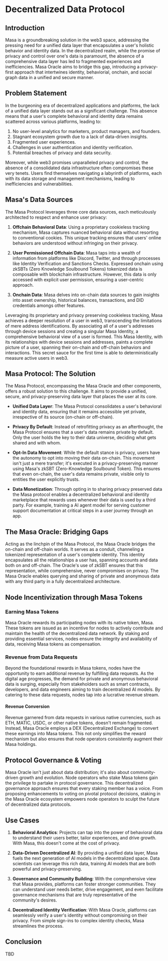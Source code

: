 # Decentralized Data Protocol

## Introduction

Masa is a groundbreaking solution in the web3 space, addressing the pressing need for a unified data layer that encapsulates a user's holistic behavior and identity data. In the decentralized realm, while the promise of privacy and control over one's data is paramount, the absence of a comprehensive data layer has led to fragmented experiences and inefficiencies. Masa Oracle aims to bridge this gap, introducing a privacy-first approach that intertwines identity, behaviorial, onchain, and social graph data in a unified and secure manner.

## Problem Statement

In the burgeoning era of decentralized applications and platforms, the lack of a unified data layer stands out as a significant challenge. This absence means that a user's complete behavioral and identity data remains scattered across various platforms, leading to:

1. No user-level analytics for marketers, product managers, and founders.
2. Stagnant ecosystem growth due to a lack of data-driven insights. 
3. Fragmented user experiences.
4. Challenges in user authentication and identity verification.
5. Potential breaches of privacy and data security.

Moreover, while web3 promises unparalleled privacy and control, the absence of a consolidated data infrastructure often compromises these very tenets. Users find themselves navigating a labyrinth of platforms, each with its data storage and management mechanisms, leading to inefficiencies and vulnerabilities.

## Masa's Data Sources

The Masa Protocol leverages three core data sources, each meticulously architected to respect and enhance user privacy:

1. **Offchain Behavioral Data**: Using a proprietary cookieless tracking mechanism, Masa captures nuanced behavioral data without resorting to conventional cookies. This unique tracking ensures that users' online behaviors are understood without infringing on their privacy.

2. **User Permissioned Offchain Data**: Masa taps into a wealth of information from platforms like Discord, Twitter, and through processes like Identity Verification and Sanctions Checks. Expressed onchain using zkSBTs (Zero Knowledge Soulbound Tokens) tokenized data is composable with blockchain infrastructure. However, this data is only accessed with explicit user permission, ensuring a user-centric approach.

3. **Onchain Data**: Masa delves into on-chain data sources to gain insights into asset ownership, historical balances, transactions, and DID credentials amongs other features.

Leveraging its proprietary and privacy preserving cookieless tracking, Masa achieves a deeper resolution of a user in web3, transcending the limitations of mere address identifications. By associating all of a user's addresses through device sessions and creating a singular Masa Identity, a comprehensive behavioral view of a user is formed. This Masa Identity, with its relationships with device sessions and addresses, paints a complete picture of a user, spanning their on-chain and off-chain behaviors and interactions. This secret sauce for the first time is able to deterministically measure active users in web3. 

## Masa Protocol: The Solution

The Masa Protocol, encompassing the Masa Oracle and other components, offers a robust solution to this challenge. It aims to provide a unified, secure, and privacy-preserving data layer that places the user at its core.

- **Unified Data Layer**: The Masa Protocol consolidates a user's behavioral and identity data, ensuring that it remains accessible yet private, irrespective of its source (on-chain or off-chain).
  
- **Privacy By Default**: Instead of retrofitting privacy as an afterthought, the Masa Protocol ensures that a user's data remains private by default. Only the user holds the key to their data universe, deciding what gets shared and with whom.
  
- **Opt-In Data Movement**: While the default stance is privacy, users have the autonomy to opt into moving their data on-chain. This movement isn't just a mere transfer; it's executed in a privacy-preserving manner using Masa's zkSBT (Zero-Knowledge Soulbound Token). This ensures that even on-chain, the user's data remains private, visible only to entities the user explicitly trusts.

- **Data Monetization**: Through opting in to sharing privacy preserved data the Masa protocol enables a decentralized behavioral and identity marketplace that rewards uses whenever their data is used by a third party. For example, training a AI agent model for serving customer support documentation at critical steps in a user journey through an app.

## The Masa Oracle: Bridging Gaps

Acting as the linchpin of the Masa Protocol, the Masa Oracle bridges the on-chain and off-chain worlds. It serves as a conduit, channeling a tokenized representation of a user's complete identity. This identity encapsulates all the relationships a user has, spanning accounts and data both on and off-chain. The Oracle's use of zkSBT ensures that this representation, while comprehensive, never compromises on privacy. The Masa Oracle enables querying and sharing of private and anonymous data with any third party in a fully decentralized architecture. 

## Node Incentivization through Masa Tokens

### Earning Masa Tokens

Masa Oracle rewards its participating nodes with its native token, Masa. These tokens are issued as an incentive for nodes to actively contribute and maintain the health of the decentralized data network. By staking and providing essential services, nodes ensure the integrity and availability of data, receiving Masa tokens as compensation.

### Revenue from Data Requests

Beyond the foundational rewards in Masa tokens, nodes have the opportunity to earn additional revenue by fulfilling data requests. As the digital age progresses, the demand for private and anonymous behavioral data is surging, especially from stakeholders such as smart contracts, developers, and data engineers aiming to train decentralized AI models. By catering to these data requests, nodes tap into a lucrative revenue stream.

#### Revenue Conversion

Revenue garnered from data requests in various native currencies, such as ETH, MATIC, USDC, or other native tokens, doesn't remain fragmented. Instead, Masa Oracle employs a DEX (Decentralized Exchange) to convert these earnings into Masa tokens. This not only simplifies the reward mechanism but also ensures that node operators consistently augment their Masa holdings.

## Protocol Governance & Voting

Masa Oracle isn't just about data distribution; it's also about community-driven growth and evolution. Node operators who stake Masa tokens gain the privilege to partake in protocol governance. This decentralized governance approach ensures that every staking member has a voice. From proposing enhancements to voting on pivotal protocol decisions, staking in the Masa Oracle ecosystem empowers node operators to sculpt the future of decentralized data protocols.

## Use Cases

1. **Behavioral Analytics**: Projects can tap into the power of behavioral data to understand their users better, tailor experiences, and drive growth. With Masa, this doesn't come at the cost of privacy.
  
2. **Data-Driven Decentralized AI**: By providing a unified data layer, Masa fuels the next generation of AI models in the decentralized space. Data scientists can leverage this rich data, training AI models that are both powerful and privacy-preserving.
  
3. **Governance and Community Building**: With the comprehensive view that Masa provides, platforms can foster stronger communities. They can understand user needs better, drive engagement, and even facilitate governance mechanisms that are truly representative of the community's desires.

4. **Decentralized Identity Verification**: With Masa Oracle, platforms can seamlessly verify a user's identity without compromising on their privacy. From simple sign-ins to complex identity checks, Masa streamlines the process.

## Conclusion

TBD